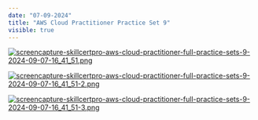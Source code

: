 ```yaml
---
date: "07-09-2024"
title: "AWS Cloud Practitioner Practice Set 9"
visible: true
---
```

<a href="/blog/images/screencapture-skillcertpro-aws-cloud-practitioner-full-practice-sets-9-2024-09-07-16_41_51.png" target="_blank"><img src="/blog/images/screencapture-skillcertpro-aws-cloud-practitioner-full-practice-sets-9-2024-09-07-16_41_51.png" alt="screencapture-skillcertpro-aws-cloud-practitioner-full-practice-sets-9-2024-09-07-16_41_51.png" /></a>

<a href="/blog/images/screencapture-skillcertpro-aws-cloud-practitioner-full-practice-sets-9-2024-09-07-16_41_51-2.png" target="_blank"><img src="/blog/images/screencapture-skillcertpro-aws-cloud-practitioner-full-practice-sets-9-2024-09-07-16_41_51-2.png" alt="screencapture-skillcertpro-aws-cloud-practitioner-full-practice-sets-9-2024-09-07-16_41_51-2.png" /></a>

<a href="/blog/images/screencapture-skillcertpro-aws-cloud-practitioner-full-practice-sets-9-2024-09-07-16_41_51-3.png" target="_blank"><img src="/blog/images/screencapture-skillcertpro-aws-cloud-practitioner-full-practice-sets-9-2024-09-07-16_41_51-3.png" alt="screencapture-skillcertpro-aws-cloud-practitioner-full-practice-sets-9-2024-09-07-16_41_51-3.png" /></a>